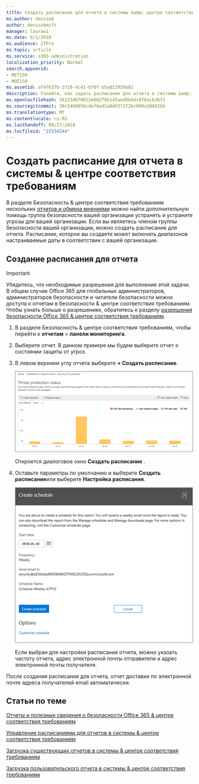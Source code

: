 ```yaml
---
title: Создать расписание для отчета в системы &amp; центре соответствия требованиям
ms.author: deniseb
author: denisebmsft
manager: laurawi
ms.date: 6/1/2018
ms.audience: ITPro
ms.topic: article
ms.service: o365-administration
localization_priority: Normal
search.appverid:
- MET150
- MOE150
ms.assetid: a74f637b-3710-4c41-b70f-b5a812929a81
description: Узнайте, как задать расписание для отчета в системы &amp; центре соответствия требованиям.
ms.openlocfilehash: 38223d670622e602fbb145aed6b4dc0f6ecb36f2
ms.sourcegitcommit: 36c5466056cdef6ad2a8d9372f2bc009a30892bb
ms.translationtype: MT
ms.contentlocale: ru-RU
ms.lasthandoff: 08/27/2018
ms.locfileid: "22534244"
---
```

# <a name="create-a-schedule-for-a-report-in-the-security-amp-compliance-center"></a>Создать расписание для отчета в системы &amp; центре соответствия требованиям

В разделе Безопасность &amp; центре соответствия требованиям нескольких [отчетов и обмена мнениями](reports-and-insights-in-security-and-compliance.md) можно найти дополнительную помощь группа безопасности вашей организации устранять и устраните угрозы для вашей организации. Если вы являетесь членом группы безопасности вашей организации, можно создать расписание для отчета. Расписание, которое вы создаете может включать диапазонов настраиваемые даты в соответствии с вашей организации. 
  
## <a name="create-a-schedule-for-a-report"></a>Создание расписания для отчета

> [!IMPORTANT]
> Убедитесь, что необходимые разрешения для выполнения этой задачи. В общем случае Office 365 для глобальных администраторов, администраторов безопасности и читатели безопасности можно доступа к отчетам в безопасности &amp; центре соответствия требованиям. Чтобы узнать больше о разрешениях, обратитесь к разделу [разрешения безопасности Office 365 &amp; центре соответствия требованиям](permissions-in-the-security-and-compliance-center.md).
  
1. В разделе Безопасность &amp; центре соответствия требованиям, чтобы перейти к **отчетам** \> **панели мониторинга**.
    
2. Выберите отчет. В данном примере мы будем выберите отчет о состоянии защиты от угроз.
    
3. В левом верхнем углу отчета выберите **+ Создать расписание**.
    
    ![Можно создать расписание для отчетов в системы &amp; центре соответствия требованиям](media/2311327c-14f6-4a17-b604-0c9ff2d485d1.png)
  
    Откроется диалоговое окно **Создать расписание** . 
    
4. Оставьте параметры по умолчанию и выберите **Создать расписание**или выберите **Настройка расписания**.
    
    ![Можно использовать параметры по умолчанию или настроить расписание отчета](media/04fac327-8f73-4711-8319-58c11880fd96.png)
  
    Если выбран для настройки расписания отчета, можно указать частоту отчета, адрес электронной почты отправителя и адрес электронной почты получателя. 
    
После создания расписания для отчета, отчет доставки по электронной почте адреса получателей emali автоматически. 
  
## <a name="related-topics"></a>Статьи по теме

[Отчеты и полезные сведения о безопасности Office 365 &amp; центре соответствия требованиям](reports-and-insights-in-security-and-compliance.md)
  
[Управление расписаниями для отчетов в системы &amp; центре соответствия требованиям](manage-schedules-for-multiple-reports.md)
  
[Загрузка существующих отчетов в системы &amp; центре соответствия требованиям](download-existing-reports.md)
  
[Загрузка пользовательского отчета в системы &amp; центре соответствия требованиям](set-up-and-download-a-custom-report.md)
  

